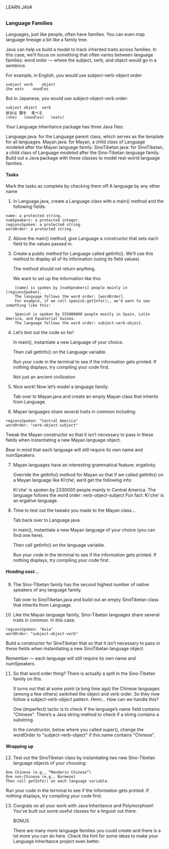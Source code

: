 ###### LEARN JAVA

### Language Families

Languages, just like people, often have families. You can even map language lineage a bit like a family tree.

Java can help us build a model to track inherited traits across families. In this case, we’ll focus on something that often varies between language families: word order — where the subject, verb, and object would go in a sentence.

For example, in English, you would use subject-verb-object order:
```
subject	verb	object
She	eats	noodles
```
But in Japanese, you would use subject-object-verb order:
```
subject	object	verb
彼女は	麺を	食べる
(she)	(noodles)	(eats)
```
Your Language Inheritance package has three Java files:

Language.java: for the Language parent class, which serves as the template for all languages.
Mayan.java: for Mayan, a child class of Language modeled after the Mayan language family.
SinoTibetan.java: for SinoTibetan, a child class of Language modeled after the Sino-Tibetan language family.
Build out a Java package with these classes to model real-world language families.

#### Tasks

Mark the tasks as complete by checking them off
A language by any other name

1. In Language.java, create a Language class with a main() method and the following fields:
```
name: a protected string.
numSpeakers: a protected integer.
regionsSpoken: a protected string.
wordOrder: a protected string.
```

2. Above the main() method, give Language a constructor that sets each field to the values passed in.

3. Create a public method for Language called getInfo(). We’ll use this method to display all of its information (using its field values).

    The method should not return anything.

    We want to set up the information like this:
```
    [name] is spoken by [numSpeakers] people mainly in [regionsSpoken].
    The language follows the word order: [wordOrder].
    For example, if we call spanish.getInfo();, we’d want to see something like this:
```
```
    Spanish is spoken by 555000000 people mainly in Spain, Latin America, and Equatorial Guinea.
    The language follows the word order: subject-verb-object.
```

4. Let’s test out the code so far!

    In main(), instantiate a new Language of your choice.

    Then call getInfo() on the Language variable.

    Run your code in the terminal to see if the information gets printed. If nothing displays, try compiling your code first.

    Not just an ancient civilization

5. Nice work! Now let’s model a language family.

    Tab over to Mayan.java and create an empty Mayan class that inherits from Language.

6. Mayan languages share several traits in common including:
```
regionsSpoken: "Central America"
wordOrder: "verb-object-subject"
```

Tweak the Mayan constructor so that it isn’t necessary to pass in these fields when instantiating a new Mayan language object.

Bear in mind that each language will still require its own name and numSpeakers.

7. Mayan languages have an interesting grammatical feature: ergativity.

    Override the getInfo() method for Mayan so that if we called getInfo() on a Mayan language like Ki’che’, we’d get the following info:

    Ki'che' is spoken by 2330000 people mainly in Central America.
    The language follows the word order: verb-object-subject
    Fun fact: Ki'che' is an ergative language.

8. Time to test out the tweaks you made to the Mayan class…

    Tab back over to Language.java.

    In main(), instantiate a new Mayan language of your choice (you can find one here).

    Then call getInfo() on the language variable.

    Run your code in the terminal to see if the information gets printed. If nothing displays, try compiling your code first.

##### Heading east...

9. The Sino-Tibetan family has the second highest number of native speakers of any language family.

    Tab over to SinoTibetan.java and build out an empty SinoTibetan class that inherits from Language.

10. Like the Mayan language family, Sino-Tibetan languages share several traits in common. In this case:
```
regionsSpoken: "Asia"
wordOrder: "subject-object-verb"
```

Build a constructor for SinoTibetan that so that it isn’t necessary to pass in these fields when instantiating a new SinoTibetan language object.

Remember — each language will still require its own name and numSpeakers.

11. So that word order thing? There is actually a split in the Sino-Tibetan family on this.

    It turns out that at some point (a long time ago) the Chinese languages (among a few others) switched the object and verb order. So they now follow a subject-verb-object pattern. Hmm… How can we handle this?

    One (imperfect) tactic is to check if the language’s name field contains "Chinese". There’s a Java string method to check if a string contains a substring.

    In the constructor, below where you called super(), change the wordOrder to "subject-verb-object" if this.name contains "Chinese".

#### Wrapping up

12. Test out the SinoTibetan class by instantiating two new Sino-Tibetan language objects of your choosing:
```
One Chinese (e.g., “Mandarin Chinese”)
One non-Chinese (e.g., Burmese)
Then call getInfo() on each language variable.
```

Run your code in the terminal to see if the information gets printed. If nothing displays, try compiling your code first.

13. Congrats on all your work with Java Inheritance and Polymorphism! You’ve built out some useful classes for a linguist out there.

    BONUS

    There are many more language families you could create and there is a lot more you can do here. Check the hint for some ideas to make your Language Inheritance project even better.